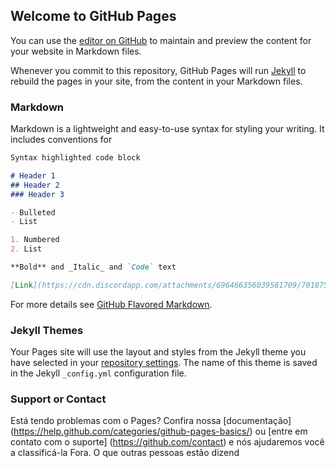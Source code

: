 ## Welcome to GitHub Pages

You can use the [editor on GitHub](https://github.com/clecio81/Cl-cio-2.0/edit/master/index.md) to maintain and preview the content for your website in Markdown files.

Whenever you commit to this repository, GitHub Pages will run [Jekyll](https://jekyllrb.com/) to rebuild the pages in your site, from the content in your Markdown files.

### Markdown

Markdown is a lightweight and easy-to-use syntax for styling your writing. It includes conventions for

```markdown
Syntax highlighted code block

# Header 1
## Header 2
### Header 3

- Bulleted
- List

1. Numbered
2. List

**Bold** and _Italic_ and `Code` text

[Link](https://cdn.discordapp.com/attachments/696466356039581709/701875347460718612/Screenshot_2020-04-20-16-19-08.png) and ![Image](src)
```

For more details see [GitHub Flavored Markdown](https://guides.github.com/features/mastering-markdown/).

### Jekyll Themes

Your Pages site will use the layout and styles from the Jekyll theme you have selected in your [repository settings](https://github.com/clecio81/Cl-cio-2.0/settings). The name of this theme is saved in the Jekyll `_config.yml` configuration file.

### Support or Contact

Está tendo problemas com o Pages? Confira nossa [documentação] (https://help.github.com/categories/github-pages-basics/) ou [entre em contato com o suporte] (https://github.com/contact) e nós ajudaremos você a classificá-la Fora.
O que outras pessoas estão dizend
